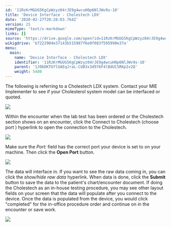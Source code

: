 ```yaml
---
id: '11RzKrMGUG5KgCpWzyz04rJE9g4wcuH0p6NlJWv9s-10'
title: 'Device Interface - Cholestech LDX'
date: '2020-02-27T20:28:03.764Z'
version: 25
mimeType: 'text/x-markdown'
links: []
source: 'https://drive.google.com/open?id=11RzKrMGUG5KgCpWzyz04rJE9g4wcuH0p6NlJWv9s-10'
wikigdrive: 'b7222904e37143b515987f6e0f083f595990e37a'
menu:
  main:
    name: 'Device Interface - Cholestech LDX'
    identifier: '11RzKrMGUG5KgCpWzyz04rJE9g4wcuH0p6NlJWv9s-10'
    parent: '1J0bDKTGYlGAEqJraL-CUB3x3d976F4lBdUCSRKpIv2Q'
    weight: 5480
---
```

The following is referring to a Cholestech LDX system. Contact your MIE Implementer to see if your Cholesterol system model can be interfaced or quoted.

![](../device-interface-cholestech-ldx.assets/10000000000001E90000012694AF908AAE714F08.png)

Within the encounter when the lab test has been ordered or the Cholestech section shows on an encounter, click the Connect to Cholestech (choose port ) hyperlink to open the connection to the Cholestech.

![](../device-interface-cholestech-ldx.assets/100002010000022000000053880ACAAF0C717D12.png)

Make sure the *Port:* field has the correct port your device is set to on your machine. Then click the **Open Port** button.

![](../device-interface-cholestech-ldx.assets/100000000000020F0000005FA5DC1CCBC1F6526A.png)

The data will interface in. If you want to see the raw data coming in, you can click the *show/hide raw data* hyperlink. When data is done, click the **Submit** button to save the data to the patient's chart/encounter document.
If doing the Cholestech as an in-house testing procedure, you may see other layout fields on your screen that the data will populate after you connect to the device. Once the data is populated from the device, you would click "completed" for the in-office procedure order and continue on in the encounter or save work.

![](../device-interface-cholestech-ldx.assets/100002010000044800000117BAEDE1E0C06F7D3E.png)

